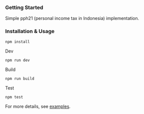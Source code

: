 ### Getting Started
Simple pph21 (personal income tax in Indonesia) implementation.


### Installation & Usage
```
npm install
```

Dev
```
npm run dev
```

Build
```
npm run build
```

Test
```
npm test
```

For more details, see [examples](https://github.com/purbatua/pph21/blob/main/src/examples/index.ts).